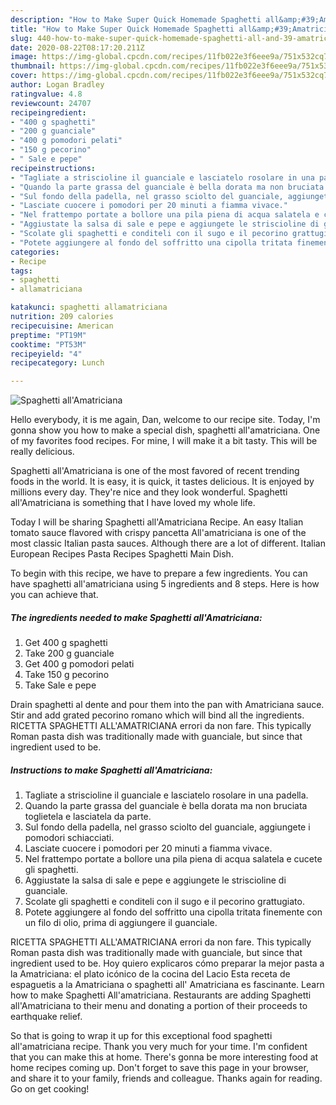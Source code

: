 ```yaml
---
description: "How to Make Super Quick Homemade Spaghetti all&amp;#39;Amatriciana"
title: "How to Make Super Quick Homemade Spaghetti all&amp;#39;Amatriciana"
slug: 440-how-to-make-super-quick-homemade-spaghetti-all-and-39-amatriciana
date: 2020-08-22T08:17:20.211Z
image: https://img-global.cpcdn.com/recipes/11fb022e3f6eee9a/751x532cq70/spaghetti-allamatriciana-recipe-main-photo.jpg
thumbnail: https://img-global.cpcdn.com/recipes/11fb022e3f6eee9a/751x532cq70/spaghetti-allamatriciana-recipe-main-photo.jpg
cover: https://img-global.cpcdn.com/recipes/11fb022e3f6eee9a/751x532cq70/spaghetti-allamatriciana-recipe-main-photo.jpg
author: Logan Bradley
ratingvalue: 4.8
reviewcount: 24707
recipeingredient:
- "400 g spaghetti"
- "200 g guanciale"
- "400 g pomodori pelati"
- "150 g pecorino"
- " Sale e pepe"
recipeinstructions:
- "Tagliate a striscioline il guanciale e lasciatelo rosolare in una padella."
- "Quando la parte grassa del guanciale è bella dorata ma non bruciata toglietela e lasciatela da parte."
- "Sul fondo della padella, nel grasso sciolto del guanciale, aggiungete i pomodori schiacciati."
- "Lasciate cuocere i pomodori per 20 minuti a fiamma vivace."
- "Nel frattempo portate a bollore una pila piena di acqua salatela e cucete gli spaghetti."
- "Aggiustate la salsa di sale e pepe e aggiungete le striscioline di guanciale."
- "Scolate gli spaghetti e conditeli con il sugo e il pecorino grattugiato."
- "Potete aggiungere al fondo del soffritto una cipolla tritata finemente con un filo di olio, prima di aggiungere il guanciale."
categories:
- Recipe
tags:
- spaghetti
- allamatriciana

katakunci: spaghetti allamatriciana 
nutrition: 209 calories
recipecuisine: American
preptime: "PT19M"
cooktime: "PT53M"
recipeyield: "4"
recipecategory: Lunch

---
```



![Spaghetti all&#39;Amatriciana](https://img-global.cpcdn.com/recipes/11fb022e3f6eee9a/751x532cq70/spaghetti-allamatriciana-recipe-main-photo.jpg)

Hello everybody, it is me again, Dan, welcome to our recipe site. Today, I'm gonna show you how to make a special dish, spaghetti all&#39;amatriciana. One of my favorites food recipes. For mine, I will make it a bit tasty. This will be really delicious.

Spaghetti all&#39;Amatriciana is one of the most favored of recent trending foods in the world. It is easy, it is quick, it tastes delicious. It is enjoyed by millions every day. They're nice and they look wonderful. Spaghetti all&#39;Amatriciana is something that I have loved my whole life.

Today I will be sharing Spaghetti all&#39;Amatriciana Recipe. An easy Italian tomato sauce flavored with crispy pancetta All&#39;amatriciana is one of the most classic Italian pasta sauces. Although there are a lot of different. Italian European Recipes Pasta Recipes Spaghetti Main Dish.


To begin with this recipe, we have to prepare a few ingredients. You can have spaghetti all&#39;amatriciana using 5 ingredients and 8 steps. Here is how you can achieve that.

<!--inarticleads1-->

##### The ingredients needed to make Spaghetti all&#39;Amatriciana:

1. Get 400 g spaghetti
1. Take 200 g guanciale
1. Get 400 g pomodori pelati
1. Take 150 g pecorino
1. Take  Sale e pepe


Drain spaghetti al dente and pour them into the pan with Amatriciana sauce. Stir and add grated pecorino romano which will bind all the ingredients. RICETTA SPAGHETTI ALL&#39;AMATRICIANA errori da non fare. This typically Roman pasta dish was traditionally made with guanciale, but since that ingredient used to be. 

<!--inarticleads2-->

##### Instructions to make Spaghetti all&#39;Amatriciana:

1. Tagliate a striscioline il guanciale e lasciatelo rosolare in una padella.
1. Quando la parte grassa del guanciale è bella dorata ma non bruciata toglietela e lasciatela da parte.
1. Sul fondo della padella, nel grasso sciolto del guanciale, aggiungete i pomodori schiacciati.
1. Lasciate cuocere i pomodori per 20 minuti a fiamma vivace.
1. Nel frattempo portate a bollore una pila piena di acqua salatela e cucete gli spaghetti.
1. Aggiustate la salsa di sale e pepe e aggiungete le striscioline di guanciale.
1. Scolate gli spaghetti e conditeli con il sugo e il pecorino grattugiato.
1. Potete aggiungere al fondo del soffritto una cipolla tritata finemente con un filo di olio, prima di aggiungere il guanciale.


RICETTA SPAGHETTI ALL&#39;AMATRICIANA errori da non fare. This typically Roman pasta dish was traditionally made with guanciale, but since that ingredient used to be. Hoy quiero explicaros cómo preparar la mejor pasta a la Amatriciana: el plato icónico de la cocina del Lacio Esta receta de espaguetis a la Amatriciana o spaghetti all&#39; Amatriciana es fascinante. Learn how to make Spaghetti All&#39;amatriciana. Restaurants are adding Spaghetti all&#39;Amatriciana to their menu and donating a portion of their proceeds to earthquake relief. 

So that is going to wrap it up for this exceptional food spaghetti all&#39;amatriciana recipe. Thank you very much for your time. I'm confident that you can make this at home. There's gonna be more interesting food at home recipes coming up. Don't forget to save this page in your browser, and share it to your family, friends and colleague. Thanks again for reading. Go on get cooking!
